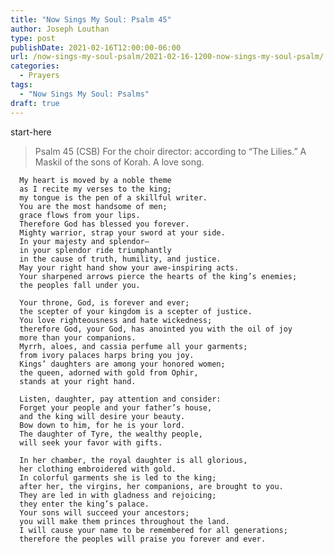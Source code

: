 ```yaml
---
title: "Now Sings My Soul: Psalm 45"
author: Joseph Louthan
type: post
publishDate: 2021-02-16T12:00:00-06:00
url: /now-sings-my-soul-psalm/2021-02-16-1200-now-sings-my-soul-psalm/
categories:
  - Prayers
tags:
  - "Now Sings My Soul: Psalms"
draft: true
---
```

<div style="font-variant: small-caps;">

</div>
    start-here

> Psalm 45 (CSB)
For the choir director: according to “The Lilies.” A Maskil of the sons of Korah. A love song. 

      My heart is moved by a noble theme 
      as I recite my verses to the king; 
      my tongue is the pen of a skillful writer. 
      You are the most handsome of men; 
      grace flows from your lips. 
      Therefore God has blessed you forever. 
      Mighty warrior, strap your sword at your side. 
      In your majesty and splendor—
      in your splendor ride triumphantly 
      in the cause of truth, humility, and justice. 
      May your right hand show your awe-inspiring acts. 
      Your sharpened arrows pierce the hearts of the king’s enemies; 
      the peoples fall under you. 

      Your throne, God, is forever and ever; 
      the scepter of your kingdom is a scepter of justice. 
      You love righteousness and hate wickedness; 
      therefore God, your God, has anointed you with the oil of joy 
      more than your companions. 
      Myrrh, aloes, and cassia perfume all your garments; 
      from ivory palaces harps bring you joy. 
      Kings’ daughters are among your honored women; 
      the queen, adorned with gold from Ophir, 
      stands at your right hand. 

      Listen, daughter, pay attention and consider: 
      Forget your people and your father’s house, 
      and the king will desire your beauty. 
      Bow down to him, for he is your lord. 
      The daughter of Tyre, the wealthy people, 
      will seek your favor with gifts. 

      In her chamber, the royal daughter is all glorious, 
      her clothing embroidered with gold. 
      In colorful garments she is led to the king; 
      after her, the virgins, her companions, are brought to you. 
      They are led in with gladness and rejoicing; 
      they enter the king’s palace. 
      Your sons will succeed your ancestors; 
      you will make them princes throughout the land. 
      I will cause your name to be remembered for all generations; 
      therefore the peoples will praise you forever and ever.
